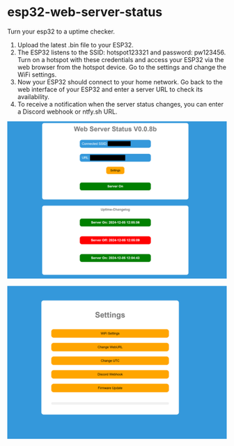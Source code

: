 # esp32-web-server-status
Turn your esp32 to a uptime checker.


1. Upload the latest .bin file to your ESP32.
2. The ESP32 listens to the SSID: hotspot123321 and password: pw123456. Turn on a hotspot with these credentials and access your ESP32 via the web browser from the hotspot device. Go to the settings and change the WiFi settings.
3. Now your ESP32 should connect to your home network. Go back to the web interface of your ESP32 and enter a server URL to check its availability.
4. To receive a notification when the server status changes, you can enter a Discord webhook or ntfy.sh URL.

![index](1.png)

![settings](2.png)

